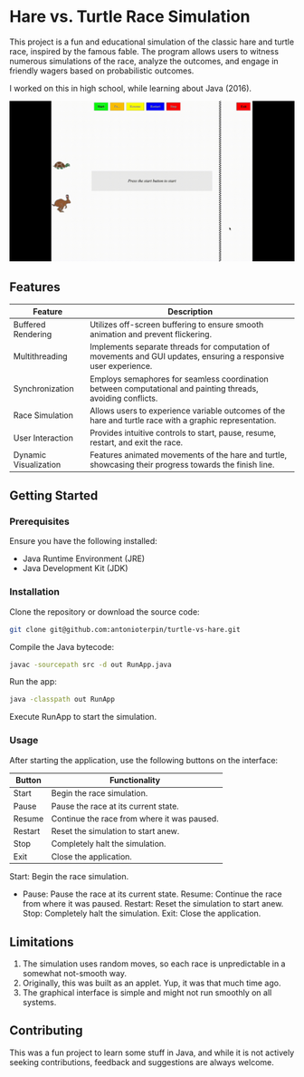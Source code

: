 # Hare vs. Turtle Race Simulation

This project is a fun and educational simulation of the classic hare and turtle race, inspired by the famous fable. The program allows users to witness numerous simulations of the race, analyze the outcomes, and engage in friendly wagers based on probabilistic outcomes.

I worked on this in high school, while learning about Java (2016).

![Turle vs Hare preview](media/turtle-vs-hare.gif)

## Features
| Feature              | Description                                                                                                   |
|----------------------|---------------------------------------------------------------------------------------------------------------|
| Buffered Rendering   | Utilizes off-screen buffering to ensure smooth animation and prevent flickering.                   |
| Multithreading       | Implements separate threads for computation of movements and GUI updates, ensuring a responsive user experience.|
| Synchronization      | Employs semaphores for seamless coordination between computational and painting threads, avoiding conflicts.    |
| Race Simulation      | Allows users to experience variable outcomes of the hare and turtle race with a graphic representation.        |
| User Interaction     | Provides intuitive controls to start, pause, resume, restart, and exit the race.                               |
| Dynamic Visualization| Features animated movements of the hare and turtle, showcasing their progress towards the finish line.         |


## Getting Started
### Prerequisites
Ensure you have the following installed:
- Java Runtime Environment (JRE)
- Java Development Kit (JDK)

### Installation
Clone the repository or download the source code:
```bash
git clone git@github.com:antonioterpin/turtle-vs-hare.git
```
Compile the Java bytecode:
```bash
javac -sourcepath src -d out RunApp.java
```
Run the app:
```bash
java -classpath out RunApp
```

Execute RunApp to start the simulation.

### Usage
After starting the application, use the following buttons on the interface:

| Button | Functionality                                     |
|---------|-------------------------------------------------|
| Start   | Begin the race simulation.                      |
| Pause   | Pause the race at its current state.            |
| Resume  | Continue the race from where it was paused.     |
| Restart | Reset the simulation to start anew.             |
| Stop    | Completely halt the simulation.                 |
| Exit    | Close the application.                          |



Start: Begin the race simulation.
- Pause: Pause the race at its current state.
Resume: Continue the race from where it was paused.
Restart: Reset the simulation to start anew.
Stop: Completely halt the simulation.
Exit: Close the application.

## Limitations
1. The simulation uses random moves, so each race is unpredictable in a somewhat not-smooth way. 
2. Originally, this was built as an applet. Yup, it was that much time ago.
3. The graphical interface is simple and might not run smoothly on all systems.

## Contributing
This was a fun project to learn some stuff in Java, and while it is not actively seeking contributions, feedback and suggestions are always welcome.